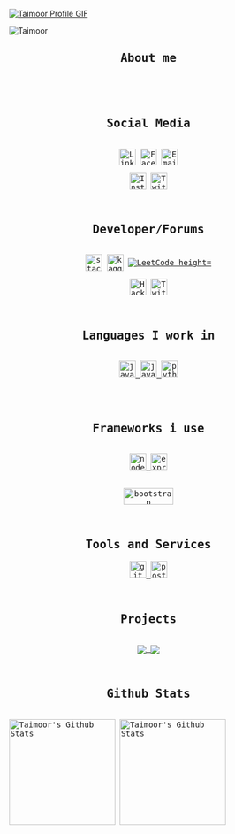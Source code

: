 <a href="https://github.com/taimooorr">![Taimoor Profile GIF](./assets/name.gif)</a>
<div>
<p align="left"> <img src="https://komarev.com/ghpvc/?username=taimooorr&style=for-the-badge&color=blueviolet" alt="Taimoor" /> </p>
</div>
<div>
    <samp>
        <h2 align="center">About me</h2>
        <p align="center">
            <br>
        </p>
    </samp>
</div>
<div>&nbsp;</div>
<div>
    <samp>
        <h2 align="center">Social Media</h2>
        <p align="center">
            <br>
            <a href="https://www.linkedin.com/in/taimooor/" target="blank"><img align="center"
                    src="https://img.shields.io/badge/linkedin-%231DA1F2.svg?style=for-the-badge&logo=linkedin&logoColor=white"
                    alt="Linkedin" height="30"  /></a>
            <a href="https://www.facebook.com/IAmTaimoorKhan/" target="blank"><img align="center"
                    src="https://img.shields.io/badge/facebook-4267B2.svg?style=for-the-badge&logo=facebook&logoColor=white"
                    alt="Facebook" height="30" /></a>
            <a href="mailto:sp20-bcs-026@cuiatk.edu.pk" target="blank"><img align="center"
                    src="https://img.shields.io/badge/gmail-EA4335.svg?style=for-the-badge&logo=gmail&logoColor=white"
                    alt="Email" height="30" /></a>
        </p>
        <p align="center">
            <a href="https://instagram.com/taimoooorrr" target="blank"><img align="center"
                    src="https://img.shields.io/badge/instagram-%23E4405F.svg?style=for-the-badge&logo=Instagram&logoColor=white"
                    alt="Instagram" height="30" /></a>
            <a href="https://twitter.com/taimoooorr" target="blank"><img align="center"
                    src="https://img.shields.io/badge/twitter-1DA1F2.svg?style=for-the-badge&logo=twitter&logoColor=white"
                    alt="Twitter" height="30" /></a>
            <br>
        </p>
    </samp>
</div>
<div>&nbsp;</div>
<div>
    <samp>
        <h2 align="center">Developer/Forums</h2>
        <p align="center">
            <br>
            <a href="https://stackoverflow.com/users/17349547/taimoor" target="blank"><img align="center"
                    src="https://img.shields.io/badge/-Stackoverflow-FE7A16?style=for-the-badge&logo=stack-overflow&logoColor=white"
                    alt="stack-overflow" height="30" /></a>
            <a href="https://www.kaggle.com/taimoor2000" target="blank"><img align="center"
                    src="https://img.shields.io/badge/Kaggle-035a7d?style=for-the-badge&logo=kaggle&logoColor=white"
                    alt="kaggle" height="30" /></a>
            <a href="https://leetcode.com/taimooor/" target="_blank"><img align="center"
                    src="https://img.shields.io/badge/LeetCode-000000?style=for-the-badge&logo=LeetCode&logoColor=#d16c06"
                    alt="LeetCode height="30" /></a>
        </p>
        <p align="center">
            <a href="https://www.hackerrank.com/Taimooor" target="_blank"><img align="center"
                    src="https://img.shields.io/badge/-Hackerrank-2EC866?style=for-the-badge&logo=HackerRank&logoColor=white"
                    alt="HackerRank" height="30" /></a>
            <a href="https://app.datacamp.com/profile/taimooor" target="_blank"><img align="center"
                    src="https://img.shields.io/badge/Datacamp-05192D?style=for-the-badge&logo=datacamp&logoColor=03E860"
                    alt="Twitter" height="30" /></a>
            <br>
        </p>
    </samp>
</div>
<div>&nbsp;</div>
<div>
    <samp>
        <h2 align="center">Languages I work in</h2>
        <p align="center">
            <br>
            <a href="https://developer.mozilla.org/en-US/docs/Web/JavaScript" target="_blank" rel="noreferrer"> <img
                    src="https://img.shields.io/badge/javascript-%23323330.svg?style=for-the-badge&logo=javascript&logoColor=%23F7DF1E"
                    alt="javascript" height="30">
            </a>
            <a href="https://www.java.com" target="_blank" rel="noreferrer"> <img src="https://img.shields.io/badge/java-%23ED8B00.svg?style=for-the-badge&logo=java&logoColor=white"
                    alt="java" height="30">
            </a>
            <a href="https://www.python.org" target="_blank" rel="noreferrer"> <img
                    src="https://img.shields.io/badge/python-3670A0?style=for-the-badge&logo=python&logoColor=ffdd54" alt="python" height="30" />
            </a>
        </p>
    </samp>
</div>
<div>&nbsp;</div>
<div>&nbsp;</div>
<div>
    <samp>
        <h2 align="center">Frameworks i use</h2>
        <p align="center">
            <br>
            <a href="https://nodejs.org" target="_blank" rel="noreferrer">
                <img src="https://img.shields.io/badge/node.js-6DA55F?style=for-the-badge&logo=node.js&logoColor=white"
                    alt="nodejs" height="30" />
            </a>
            <a href="https://expressjs.com" target="_blank" rel="noreferrer"> <img
                    src="https://img.shields.io/badge/express.js-%23404d59.svg?style=for-the-badge&logo=express&logoColor=%2361DAFB"
                    alt="express" height="30" />
            </a>
        </p>
        <p align="center">
            <br>
            <a href="https://getbootstrap.com" target="_blank" rel="noreferrer"> <img
                    src="https://img.shields.io/badge/bootstrap-%23563D7C.svg?style=for-the-badge&logo=bootstrap&logoColor=white"
                    alt="bootstrap" height="30" width="90" />
            </a>     
        </p>
    </samp>
</div>
<div>&nbsp;</div>
<div>
    <samp>
        <h2 align="center">Tools and Services</h2>
        <p align="center">
            <a href="https://git-scm.com/" target="_blank" rel="noreferrer">
                <img src="https://img.shields.io/badge/git-%23F05033.svg?style=for-the-badge&logo=git&logoColor=white" alt="git"
                    height="30" />
            </a>
            <a href="https://postman.com" target="_blank" rel="noreferrer"> <img
                    src="https://img.shields.io/badge/Postman-FF6C37?style=for-the-badge&logo=postman&logoColor=white" alt="postman"
                    height="30" />
            </a>
        </p>
    </samp>
</div>
<div>&nbsp;</div>
<div>
    <samp>
        <h2 align="center">Projects</h2>
        <p align="center">
            <br>
                <a href="https://github.com/taimooorr/Attendace-With-FaceRecognition">
                <img align="center" src="https://github-readme-stats.vercel.app/api/pin/?username=taimooorr&repo=Attendace-With-FaceRecognition&theme=react&bg_color=1F222E&title_color=7cebf5&icon_color=2d7de4&show_icons=true&border_color=7cebf5&border_radius=10"/>
                </a>
                <a href="https://github.com/taimooorr/GuessMeGame">
                <img align="center" src="https://github-readme-stats.vercel.app/api/pin/?username=taimooorr&repo=GuessMeGame&theme=react&bg_color=1F222E&title_color=7cebf5&icon_color=2d7de4&show_icons=true&border_color=7cebf5&border_radius=10"/>
                </a>
        </p>
    </samp>
</div>
<div>&nbsp;</div>
<div>
<samp>
 <h2 align="center">Github Stats</h2>
<p>
  <br/>
  <img alt="Taimoor's Github Stats" src="https://github-readme-stats.vercel.app/api/?username=taimooorr&show_icons=true&count_private=true&theme=react&bg_color=1F222E&title_color=7cebf5&icon_color=2d7de4&show_icons=true&border_color=7cebf5&border_radius=10" height="192px" />
 <img src="https://streak-stats.demolab.com?user=taimooorr&theme=react&border=7CEBF5&background=1F222E&border_radius=10" alt="Taimoor's Github Stats" height="192px" />
  <br/>
  <div>&nbsp;</div> 
</p>
</samp>

</div>






